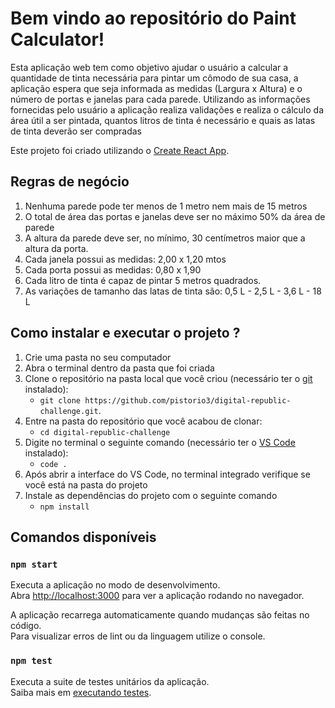 # Bem vindo ao repositório do Paint Calculator!

Esta aplicação web tem como objetivo ajudar o usuário a calcular a quantidade de tinta necessária para pintar um cômodo de sua casa,
a aplicação espera que seja informada as medidas (Largura x Altura) e o número de portas e janelas para cada parede. Utilizando as informações 
fornecidas pelo usuário a aplicação realiza validações e realiza o cálculo da área útil a ser pintada, quantos litros de tinta é necessário e 
quais as latas de tinta deverão ser compradas

Este projeto foi criado utilizando o [Create React App](https://github.com/facebook/create-react-app).

## Regras de negócio

1. Nenhuma parede pode ter menos de 1 metro nem mais de 15 metros
2. O total de área das portas e janelas deve ser no máximo 50% da área de parede
3. A altura da parede deve ser, no mínimo, 30 centímetros maior que a altura da porta.
4. Cada janela possui as medidas: 2,00 x 1,20 mtos
5. Cada porta possui as medidas: 0,80 x 1,90
6. Cada litro de tinta é capaz de pintar 5 metros quadrados.
7. As variações de tamanho das latas de tinta são: 0,5 L - 2,5 L - 3,6 L - 18 L

## Como instalar e executar o projeto ?

1. Crie uma pasta no seu computador
2. Abra o terminal dentro da pasta que foi criada
3. Clone o repositório na pasta local que você criou (necessário ter o [git](https://git-scm.com/) instalado):
    * `git clone https://github.com/pistorio3/digital-republic-challenge.git`.
4. Entre na pasta do repositório que você acabou de clonar: 
    * `cd digital-republic-challenge`
5. Digite no terminal o seguinte comando (necessário ter o [VS Code](https://code.visualstudio.com/) instalado):
    * `code .`
6. Após abrir a interface do VS Code, no terminal integrado verifique se você está na pasta do projeto
7. Instale as dependências do projeto com o seguinte comando 
    * `npm install`

## Comandos disponíveis 

### `npm start`

Executa a aplicação no modo de desenvolvimento.\
Abra [http://localhost:3000](http://localhost:3000) para ver a aplicação rodando no navegador.

A aplicação recarrega automaticamente quando mudanças são feitas no código.\
Para visualizar erros de lint ou da linguagem utilize o console.

### `npm test`

Executa a suite de testes unitários da aplicação. \
Saiba mais em [executando testes](https://facebook.github.io/create-react-app/docs/running-tests).

